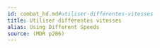 ```yaml
---
id: combat_hd.md#utiliser-différentes-vitesses
title: Utiliser différentes vitesses
alias: Using Different Speeds
source: (MDR p286)
---
```


